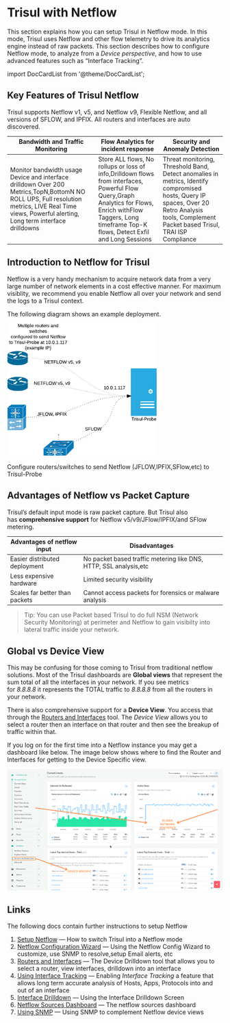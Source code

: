 # Trisul with Netflow

This section explains how you can setup Trisul in Netflow mode. In this mode, Trisul uses Netflow and other flow telemetry to drive its analytics engine instead of raw packets. This section describes how to configure Netflow mode, to analyze from a *Device perspective*, and how to use advanced features such as “Interface Tracking”.

import DocCardList from '@theme/DocCardList';

<DocCardList />


## Key Features of Trisul Netflow

Trisul supports Netflow v1, v5, and Netflow v9, Flexible Netflow, and all versions of SFLOW, and IPFIX. All routers and interfaces are auto discovered.

| Bandwidth and Traffic Monitoring                                                                                                                                                                    | Flow Analytics for incident response                                                                                                                                                                            | Security and Anomaly Detection                                                                                                                                                                 |
| --------------------------------------------------------------------------------------------------------------------------------------------------------------------------------------------------- | --------------------------------------------------------------------------------------------------------------------------------------------------------------------------------------------------------------- | ---------------------------------------------------------------------------------------------------------------------------------------------------------------------------------------------- |
| Monitor bandwidth usage  Device and interface drilldown Over 200 Metrics,TopN,BottomN NO ROLL UPS, Full resolution metrics, LIVE Real Time views, Powerful alerting, Long term interface drilldowns | Store ALL flows, No rollups or loss of info,Drilldown flows from interfaces, Powerful Flow Query,Graph Analytics for Flows, Enrich withFlow Taggers, Long timeframe Top-K flows, Detect Exfil and Long Sessions | Threat monitoring, Threshold Band, Detect anomalies in metrics, Identify compromised hosts, Query IP spaces, Over 20 Retro Analysis tools, Complement Packet based Trisul, TRAI ISP Compliance |

## Introduction to Netflow for Trisul

Netflow is a very handy mechanism to acquire network data from a very large number of network elements in a cost effective manner. For maximum visiblity, we recommend you enable Netflow all over your network and send the logs to a Trisul context.

The following diagram shows an example deployment.

![](images/netflow.png)

Configure routers/switches to send Netflow (JFLOW,IPFIX,SFlow,etc) to Trisul-Probe

## Advantages of Netflow vs Packet Capture

Trisul’s default input mode is raw packet capture. But Trisul also has **comprehensive support** for Netflow v5/v9/JFlow/IPFIX/and SFlow metering.

| Advantages of netflow input    | Disadvantages                                                     |
| ------------------------------ | ----------------------------------------------------------------- |
| Easier distributed deployment  | No packet based traffic metering like DNS, HTTP, SSL analysis,etc |
| Less expensive hardware        | Limited security visibility                                       |
| Scales far better than packets | Cannot access packets for forensics or malware analysis           |

> Tip: You can use Packet based Trisul to do full NSM (Network Security Monitoring) at perimeter and Netflow to gain visibilty into lateral traffic inside your network.

## Global vs Device View

This may be confusing for those coming to Trisul from traditional netflow solutions. Most of the Trisul dashboards are **Global views** that represent the sum total of all the interfaces in your network. If you see metrics for *8.8.8.8* it represents the TOTAL traffic to *8.8.8.8* from all the routers in your network.

There is also comprehensive support for a **Device View**. You access that through the [Routers and Interfaces](routers_and_interfaces#routers_and_interfaces) tool. The *Device View* allows you to select a router then an interface on that router and then see the breakup of traffic within that.

If you log on for the first time into a Netflow instance you may get a dashboard like below. The image below shows where to find the Router and Interfaces for getting to the Device Specific view.

![](images/Current_host.png)

## Links

The following docs contain further instructions to setup Netflow

1. [Setup Netflow](netflow_setup#netflow_setup) — How to switch Trisul into a Netflow mode
2. [Netflow Configuration Wizard](netflow_wizard#netflow_wizard) — Using the Netflow Config Wizard to customize, use SNMP to resolve,setup Email alerts, etc
3. [Routers and Interfaces](routers_and_interfaces#routers_and_interfaces) — The Device Drilldown tool that allows you to select a router, view interfaces, drilldown into an interface
4. [Using Interface Tracking](interface_tracker#interface_tracker) — Enabling *Interface Tracking* a feature that allows long term accurate analysis of Hosts, Apps, Protocols into and out of an interface
5. [Interface Drilldown](drilldown#drilldown) — Using the Interface Drilldown Screen
6. [Netflow Sources Dashboard](sources#sources) — The netflow sources dashboard
7. [Using SNMP](snmp#snmp) — Using SNMP to complement Netflow device views

